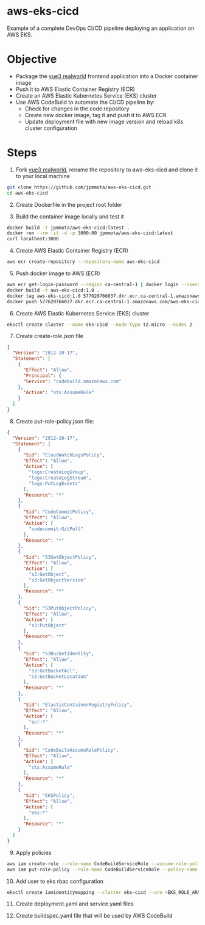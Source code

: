 # aws-eks-cicd
Example of a complete DevOps CI/CD pipeline deploying an application on AWS EKS.

# Objective
- Package the [vue3 realworld](https://github.com/mutoe/vue3-realworld-example-app) frontend application into a Docker container image
- Push it to AWS Elastic Container Registry (ECR)
- Create an AWS Elastic Kubernetes Service (EKS) cluster
- Use AWS CodeBuild to automate the CI/CD pipeline by:
  - Check for changes in the code repository
  - Create new docker image, tag it and push it to AWS ECR
  - Update deployment file with new image version and reload k8s cluster configuration

# Steps
1. Fork [vue3 realworld](https://github.com/mutoe/vue3-realworld-example-app), rename the repository to aws-eks-cicd and clone it to your local machine
```bash
git clone https://github.com/jpmmota/aws-eks-cicd.git
cd aws-eks-cicd
```

2. Create Dockerfile in the project root folder

3. Build the container image locally and test it
```bash
docker build -t jpmmota/aws-eks-cicd:latest .
docker run --rm -it -d -p 3000:80 jpmmota/aws-eks-cicd:latest
curl localhost:3000
```
4. Create AWS Elastic Container Registry (ECR)
```bash
aws ecr create-repository --repository-name aws-eks-cicd
```

5. Push docker image to AWS (ECR)
```bash
aws ecr get-login-password --region ca-central-1 | docker login --username AWS --password-stdin 577620766037.dkr.ecr.ca-central-1.amazonaws.com
docker build -t aws-eks-cicd:1.0 .
docker tag aws-eks-cicd:1.0 577620766037.dkr.ecr.ca-central-1.amazonaws.com/aws-eks-cicd:1.0
docker push 577620766037.dkr.ecr.ca-central-1.amazonaws.com/aws-eks-cicd:1.0
```

6. Create AWS Elastic Kubernetes Service (EKS) cluster
```bash
eksctl create cluster --name eks-cicd --node-type t2.micro --nodes 2
```

7. Create create-role.json file
```json
{
  "Version": "2012-10-17",
  "Statement": [
    {
      "Effect": "Allow",
      "Principal": {
      "Service": "codebuild.amazonaws.com"
    },
      "Action": "sts:AssumeRole"
    }
  ]
}
```

8. Create put-role-policy.json file:
```json
{
  "Version": "2012-10-17",
  "Statement": [
    {
      "Sid": "CloudWatchLogsPolicy",
      "Effect": "Allow",
      "Action": [
        "logs:CreateLogGroup",
        "logs:CreateLogStream",
        "logs:PutLogEvents"
      ],
      "Resource": "*"
    },
    {
      "Sid": "CodeCommitPolicy",
      "Effect": "Allow",
      "Action": [
        "codecommit:GitPull"
      ],
      "Resource": "*"
    },
    {
      "Sid": "S3GetObjectPolicy",
      "Effect": "Allow",
      "Action": [
        "s3:GetObject",
        "s3:GetObjectVersion"
      ],
      "Resource": "*"
    },
    {
      "Sid": "S3PutObjectPolicy",
      "Effect": "Allow",
      "Action": [
        "s3:PutObject"
      ],
      "Resource": "*"
    },
    {
      "Sid": "S3BucketIdentity",
      "Effect": "Allow",
      "Action": [
        "s3:GetBucketAcl",
        "s3:GetBucketLocation"
      ],
      "Resource": "*"
    },
    {
      "Sid": "ElasticContainerRegistryPolicy",
      "Effect": "Allow",
      "Action": [
        "ecr:*"
      ],
      "Resource": "*"
    },
    {
      "Sid": "CodeBuildAssumeRolePolicy",
      "Effect": "Allow",
      "Action": [
        "sts:AssumeRole"
      ],
      "Resource": "*"
    },
    {
      "Sid": "EKSPolicy",
      "Effect": "Allow",
      "Action": [
        "eks:*"
      ],
      "Resource": "*"
    }
  ]
}
```

9. Apply policies
```bash
aws iam create-role --role-name CodeBuildServiceRole --assume-role-policy-document file://create-role.json
aws iam put-role-policy --role-name CodeBuildServiceRole --policy-name CodeBuildServiceRolePolicy --policy-document file://put-role-policy.json
```

10. Add user to eks rbac configuration
```bash
eksctl create iamidentitymapping --cluster eks-cicd --arn <EKS_ROLE_ARN> --group system:masters --username CodeBuildServiceRole
```

11. Create deployment.yaml and service.yaml files

12. Create buildspec.yaml file that will be used by AWS CodeBuild

